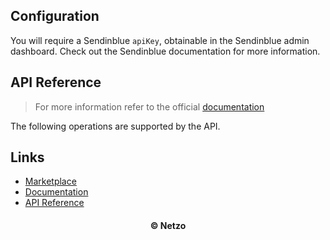## Configuration

You will require a Sendinblue `apiKey`, obtainable in the Sendinblue admin
dashboard. Check out the Sendinblue documentation for more information.

## API Reference

> For more information refer to the official [documentation](#links)

The following operations are supported by the API.

## Links

- [Marketplace](https://app.netzo.io/resources/resource-http-sendinblue)
- [Documentation](https://developers.sendinblue.com/)
- [API Reference](https://developers.sendinblue.com/reference)

<div align="center">
  <h4>© Netzo</h4>
</div>
